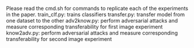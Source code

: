 Please read the cmd.sh for commands to replicate each of the experiments in the paper.
train_clf.py: trains classifiers
transfer.py: transfer model from one dataset to the other
adv2know.py: perform adversarial attacks and measure corresponding transferability for first image experiment
know2adv.py: perform adversarial attacks and measure corresponding transferability for second image experiment
